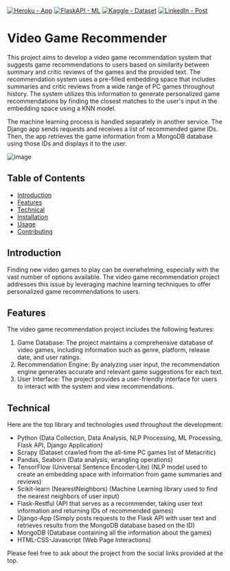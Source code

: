 [![Heroku - App](https://img.shields.io/static/v1?label=Heroku&message=App&color=2ea44f&logo=heroku)](https://nameless-plains-67729.herokuapp.com/)
[![FlaskAPI - ML](https://img.shields.io/static/v1?label=FlaskAPI&message=ML&color=2ea44f&logo=github)](https://github.com/arslan-enes/VideoGameRecommendation)
[![Kaggle - Dataset](https://img.shields.io/static/v1?label=Kaggle&message=Dataset&color=2ea44f&logo=kaggle)](https://www.kaggle.com/datasets/enesarslan8/metacritic-pc-games-of-all-time-2023-53k)
[![LinkedIn - Post](https://img.shields.io/static/v1?label=LinkedIn&message=Post&color=2ea44f&logo=linkedin)](https://www.linkedin.com/in/arslannenes/)

# Video Game Recommender

This project aims to develop a video game recommendation system that suggests game recommendations to users based on similarity between summary and critic reviews of the games and the provided text. The recommendation system uses a pre-filled embedding space that includes summaries and critic reviews from a wide range of PC games throughout history. The system utilizes this information to generate personalized game recommendations by finding the closest matches to the user's input in the embedding space using a KNN model. 

The machine learning process is handled separately in another service. The Django app sends requests and receives a list of recommended game IDs. Then, the app retrieves the game information from a MongoDB database using those IDs and displays it to the user.


![image](https://github.com/arslan-enes/VideoGameRecommender-App/assets/84344512/ac03842f-f30d-4440-b205-359c657b485c)


## Table of Contents

- [Introduction](#introduction)
- [Features](#features)
- [Technical](#technical)
- [Installation](#installation)
- [Usage](#usage)
- [Contributing](#contributing)

## Introduction

Finding new video games to play can be overwhelming, especially with the vast number of options available. The video game recommendation project addresses this issue by leveraging machine learning techniques to offer personalized game recommendations to users.

## Features

The video game recommendation project includes the following features:

1. Game Database: The project maintains a comprehensive database of video games, including information such as genre, platform, release date, and user ratings.
2. Recommendation Engine: By analyzing user input, the recommendation engine generates accurate and relevant game suggestions for each text.
3. User Interface: The project provides a user-friendly interface for users to interact with the system and view recommendations.

## Technical

Here are the top library and technologies used throughout the development:

- Python (Data Collection, Data Analysis, NLP Processing, ML Processing, Flask API, Django Application)
- Scrapy (Dataset crawled from the all-time PC games list of Metacritic)
- Pandas, Seaborn (Data analysis, wrangling operations)
- TensorFlow (Universal Sentence Encoder-Lite) (NLP model used to create an embedding space with information from game summaries and reviews)
- Scikit-learn (NearestNeighbors) (Machine Learning library used to find the nearest neighbors of user input)
- Flask-Restful (API that serves as a recommender, taking user text information and returning IDs of recommended games)
- Django-App (Simply posts requests to the Flask API with user text and retrieves results from the MongoDB database based on the ID)
- MongoDB (Database containing all the information about the games)
- HTML-CSS-Javascript (Web Page Interactions)


Please feel free to ask about the project from the social links provided at the top.
